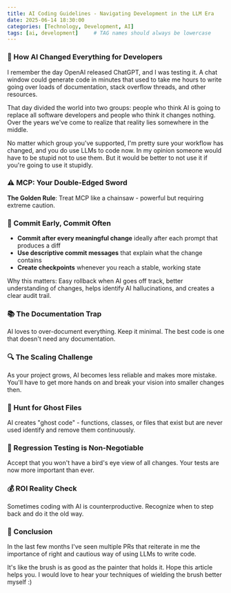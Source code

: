 ```yaml
---
title: AI Coding Guidelines - Navigating Development in the LLM Era
date: 2025-06-14 18:30:00
categories: [Technology, Development, AI]
tags: [ai, development]     # TAG names should always be lowercase
---
```


### 🤖 How AI Changed Everything for Developers

I remember the day OpenAI released ChatGPT, and I was testing it. A chat window could generate code in minutes that used to take me hours to write going over loads of documentation, stack overflow threads, and other resources. 

That day divided the world into two groups: people who think AI is going to replace all software developers and people who think it changes nothing. Over the years we've come to realize that reality lies somewhere in the middle.

No matter which group you've supported, I'm pretty sure your workflow has changed, and you do use LLMs to code now. In my opinion someone would have to be stupid not to use them. But it would be better to not use it if you're going to use it stupidly.

### ⚠️ MCP: Your Double-Edged Sword

**The Golden Rule**: Treat MCP like a chainsaw - powerful but requiring extreme caution.

### 🔄 Commit Early, Commit Often

- **Commit after every meaningful change** ideally after each prompt that produces a diff
- **Use descriptive commit messages** that explain what the change contains
- **Create checkpoints** whenever you reach a stable, working state

Why this matters: Easy rollback when AI goes off track, better understanding of changes, helps identify AI hallucinations, and creates a clear audit trail.

### 📚 The Documentation Trap

AI loves to over-document everything. Keep it minimal. The best code is one that doesn't need any documentation.


### 🔍 The Scaling Challenge

As your project grows, AI becomes less reliable and makes more mistake. You'll have to get more hands on and break your vision into smaller changes then.

### 👻 Hunt for Ghost Files

AI creates "ghost code" - functions, classes, or files that exist but are never used identify and remove them continuously.

### 🧪 Regression Testing is Non-Negotiable

Accept that you won't have a bird's eye view of all changes. Your tests are now more important than ever.

### 💰 ROI Reality Check

Sometimes coding with AI is counterproductive. Recognize when to step back and do it the old way.

### 🏁 Conclusion

In the last few months I've seen multiple PRs that reiterate in me the importance of right and cautious way of using LLMs to write code.

It's like the brush is as good as the painter that holds it. Hope this article helps you. I would love to hear your techniques of wielding the brush better myself :) 
